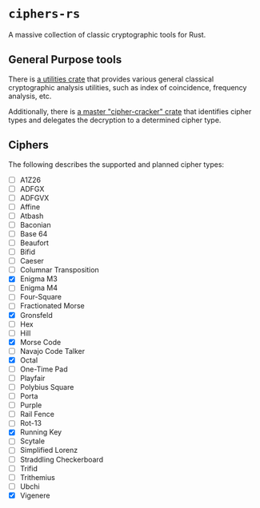 # `ciphers-rs`

A massive collection of classic cryptographic tools for Rust.

## General Purpose tools

There is [a utilities crate](https://github.com/vi013t/ciphers-rs/tree/main/crates/cipher-utils) that provides various general classical cryptographic analysis utilities, such as index of coincidence, frequency analysis, etc. 

Additionally, there is [a master "cipher-cracker" crate](https://github.com/vi013t/ciphers-rs/tree/main/crates/cipher-cracker) that identifies cipher types and delegates the decryption to a determined cipher type.

## Ciphers

The following describes the supported and planned cipher types:

- [ ] A1Z26
- [ ] ADFGX
- [ ] ADFGVX
- [ ] Affine
- [ ] Atbash
- [ ] Baconian
- [ ] Base 64
- [ ] Beaufort
- [ ] Bifid
- [ ] Caeser
- [ ] Columnar Transposition
- [x] Enigma M3
- [ ] Enigma M4
- [ ] Four-Square
- [ ] Fractionated Morse
- [x] Gronsfeld
- [ ] Hex
- [ ] Hill
- [x] Morse Code
- [ ] Navajo Code Talker
- [x] Octal
- [ ] One-Time Pad
- [ ] Playfair
- [ ] Polybius Square
- [ ] Porta
- [ ] Purple
- [ ] Rail Fence
- [ ] Rot-13
- [x] Running Key 
- [ ] Scytale
- [ ] Simplified Lorenz
- [ ] Straddling Checkerboard
- [ ] Trifid
- [ ] Trithemius
- [ ] Ubchi
- [x] Vigenere
